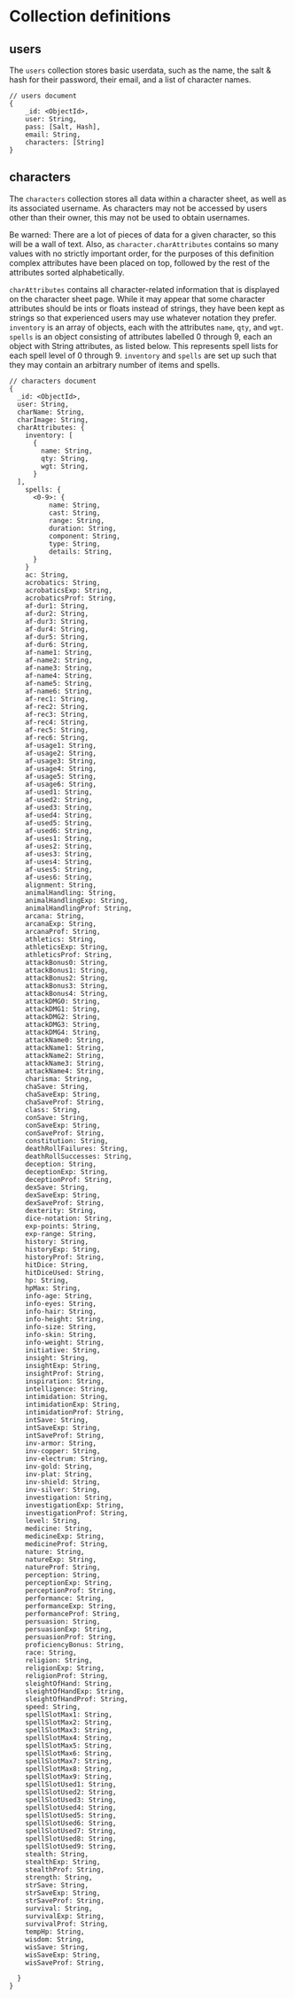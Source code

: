 # Collection definitions

## users

The `users` collection stores basic userdata, such as the name, the salt & hash for their password, their email, and a list of character names.

```
// users document
{
    _id: <ObjectId>,
    user: String,
    pass: [Salt, Hash],
    email: String,
    characters: [String]
}
```

## characters

The `characters` collection stores all data within a character sheet, as well as its associated username. As characters may not be accessed by users other than their owner, this may not be used to obtain usernames.

Be warned: There are a lot of pieces of data for a given character, so this will be a wall of text. Also, as `character.charAttributes` contains so many values with no strictly important order, for the purposes of this definition complex attributes have been placed on top, followed by the rest of the attributes sorted alphabetically.

`charAttributes` contains all character-related information that is displayed on the character sheet page. While it may appear that some character attributes should be ints or floats instead of strings, they have been kept as strings so that experienced users may use whatever notation they prefer. `inventory` is an array of objects, each with the attributes `name`, `qty`, and `wgt`. `spells` is an object consisting of attributes labelled 0 through 9, each an object with String attributes, as listed below. This represents spell lists for each spell level of 0 through 9. `inventory` and `spells` are set up such that they may contain an arbitrary number of items and spells.

```
// characters document
{
  _id: <ObjectId>,
  user: String,
  charName: String,
  charImage: String,
  charAttributes: {
    inventory: [
      {
        name: String,
        qty: String,
        wgt: String,
      }
  ],
    spells: {
      <0-9>: {
          name: String,
          cast: String,
          range: String,
          duration: String,
          component: String,
          type: String,
          details: String,
      }
    }
    ac: String,
    acrobatics: String,
    acrobaticsExp: String,
    acrobaticsProf: String,
    af-dur1: String,
    af-dur2: String,
    af-dur3: String,
    af-dur4: String,
    af-dur5: String,
    af-dur6: String,
    af-name1: String,
    af-name2: String,
    af-name3: String,
    af-name4: String,
    af-name5: String,
    af-name6: String,
    af-rec1: String,
    af-rec2: String,
    af-rec3: String,
    af-rec4: String,
    af-rec5: String,
    af-rec6: String,
    af-usage1: String,
    af-usage2: String,
    af-usage3: String,
    af-usage4: String,
    af-usage5: String,
    af-usage6: String,
    af-used1: String,
    af-used2: String,
    af-used3: String,
    af-used4: String,
    af-used5: String,
    af-used6: String,
    af-uses1: String,
    af-uses2: String,
    af-uses3: String,
    af-uses4: String,
    af-uses5: String,
    af-uses6: String,
    alignment: String,
    animalHandling: String,
    animalHandlingExp: String,
    animalHandlingProf: String,
    arcana: String,
    arcanaExp: String,
    arcanaProf: String,
    athletics: String,
    athleticsExp: String,
    athleticsProf: String,
    attackBonus0: String,
    attackBonus1: String,
    attackBonus2: String,
    attackBonus3: String,
    attackBonus4: String,
    attackDMG0: String,
    attackDMG1: String,
    attackDMG2: String,
    attackDMG3: String,
    attackDMG4: String,
    attackName0: String,
    attackName1: String,
    attackName2: String,
    attackName3: String,
    attackName4: String,
    charisma: String,
    chaSave: String,
    chaSaveExp: String,
    chaSaveProf: String,
    class: String,
    conSave: String,
    conSaveExp: String,
    conSaveProf: String,
    constitution: String,
    deathRollFailures: String,
    deathRollSuccesses: String,
    deception: String,
    deceptionExp: String,
    deceptionProf: String,
    dexSave: String,
    dexSaveExp: String,
    dexSaveProf: String,
    dexterity: String,
    dice-notation: String,
    exp-points: String,
    exp-range: String,
    history: String,
    historyExp: String,
    historyProf: String,
    hitDice: String,
    hitDiceUsed: String,
    hp: String,
    hpMax: String,
    info-age: String,
    info-eyes: String,
    info-hair: String,
    info-height: String,
    info-size: String,
    info-skin: String,
    info-weight: String,
    initiative: String,
    insight: String,
    insightExp: String,
    insightProf: String,
    inspiration: String,
    intelligence: String,
    intimidation: String,
    intimidationExp: String,
    intimidationProf: String,
    intSave: String,
    intSaveExp: String,
    intSaveProf: String,
    inv-armor: String,
    inv-copper: String,
    inv-electrum: String,
    inv-gold: String,
    inv-plat: String,
    inv-shield: String,
    inv-silver: String,
    investigation: String,
    investigationExp: String,
    investigationProf: String,
    level: String,
    medicine: String,
    medicineExp: String,
    medicineProf: String,
    nature: String,
    natureExp: String,
    natureProf: String,
    perception: String,
    perceptionExp: String,
    perceptionProf: String,
    performance: String,
    performanceExp: String,
    performanceProf: String,
    persuasion: String,
    persuasionExp: String,
    persuasionProf: String,
    proficiencyBonus: String,
    race: String,
    religion: String,
    religionExp: String,
    religionProf: String,
    sleightOfHand: String,
    sleightOfHandExp: String,
    sleightOfHandProf: String,
    speed: String,
    spellSlotMax1: String,
    spellSlotMax2: String,
    spellSlotMax3: String,
    spellSlotMax4: String,
    spellSlotMax5: String,
    spellSlotMax6: String,
    spellSlotMax7: String,
    spellSlotMax8: String,
    spellSlotMax9: String,
    spellSlotUsed1: String,
    spellSlotUsed2: String,
    spellSlotUsed3: String,
    spellSlotUsed4: String,
    spellSlotUsed5: String,
    spellSlotUsed6: String,
    spellSlotUsed7: String,
    spellSlotUsed8: String,
    spellSlotUsed9: String,
    stealth: String,
    stealthExp: String,
    stealthProf: String,
    strength: String,
    strSave: String,
    strSaveExp: String,
    strSaveProf: String,
    survival: String,
    survivalExp: String,
    survivalProf: String,
    tempHp: String,
    wisdom: String,
    wisSave: String,
    wisSaveExp: String,
    wisSaveProf: String,

  }
}
```
